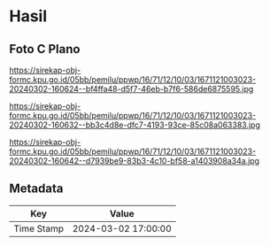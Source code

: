# Hasil

## Foto C Plano

https://sirekap-obj-formc.kpu.go.id/05bb/pemilu/ppwp/16/71/12/10/03/1671121003023-20240302-160624--bf4ffa48-d5f7-46eb-b7f6-586de6875595.jpg

https://sirekap-obj-formc.kpu.go.id/05bb/pemilu/ppwp/16/71/12/10/03/1671121003023-20240302-160632--bb3c4d8e-dfc7-4193-93ce-85c08a063383.jpg

https://sirekap-obj-formc.kpu.go.id/05bb/pemilu/ppwp/16/71/12/10/03/1671121003023-20240302-160642--d7939be9-83b3-4c10-bf58-a1403908a34a.jpg


## Metadata

| Key        | Value               |
| ---------- | ------------------- |
| Time Stamp | 2024-03-02 17:00:00 |



